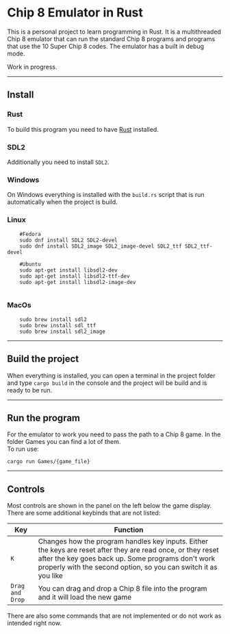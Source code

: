 # Chip 8 Emulator in Rust
This is a personal project to learn programming in Rust. It is a multithreaded Chip 8 emulator that can run the standard Chip 8 programs and programs that use the 10 Super Chip 8 codes. The emulator has a built in debug mode. 
  
Work in progress.

----

## Install

### Rust
To build this program you need to have [Rust](https://www.rust-lang.org/tools/install) installed.

### SDL2
Additionally you need to install `SDL2`.

### Windows 
On Windows everything is installed with the `build.rs` script that is run automatically when the project is build.

### Linux
```  
    #Fedora  
    sudo dnf install SDL2 SDL2-devel 
    sudo dnf install SDL2_image SDL2_image-devel SDL2_ttf SDL2_ttf-devel
    
    #Ubuntu
    sudo apt-get install libsdl2-dev
    sudo apt-get install libsdl2-ttf-dev
    sudo apt-get install libsdl2-image-dev
    
```
### MacOs
```  
    sudo brew install sdl2
    sudo brew install sdl_ttf
    sudo brew install sdl2_image
```
-----

## Build the project
When everything is installed, you can open a terminal in the project folder and type `cargo build` in the console and the project will be build and is ready to be run. 


----
## Run the program
For the emulator to work you need to pass the path to a Chip 8 game. In the folder Games you can find a lot of them.   
To run use:  
```
cargo run Games/{game_file}
```

-----

## Controls

Most controls are shown in the panel on the left below the game display. There are some additional keybinds that are not listed:

| Key      | Function |
| ----------- | ----------- |
| `K`      | Changes how the program handles key inputs. Either the keys are reset after they are read once, or they reset after the key goes back up. Some programs don't work properly with the second option, so you can switch it as you like     |
| `Drag and Drop`   | You can drag and drop a Chip 8 file into the program and it will load the new game        |

   
   
There are also some commands that are not implemented or do not work as intended right now.
